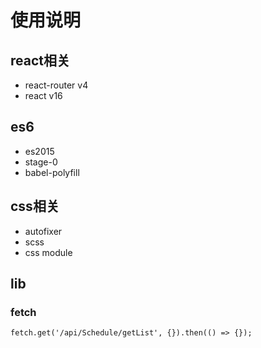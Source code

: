 # 使用说明

## react相关

- react-router  v4
- react v16

## es6
- es2015
- stage-0 
- babel-polyfill

## css相关
- autofixer
- scss
- css module

## lib

### fetch
```
fetch.get('/api/Schedule/getList', {}).then(() => {});
```